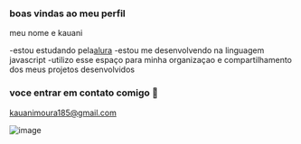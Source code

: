 ### boas vindas ao meu perfil

meu nome e kauani 

-estou estudando pela[alura](https:\\.alura.com.br)
-estou me desenvolvendo na linguagem javascript
-utilizo esse espaço para minha organizaçao e compartilhamento dos meus projetos desenvolvidos

### voce entrar em contato comigo 📧

kauanimoura185@gmail.com



![image](https://github.com/Kaunisi/Meu-projeto-/assets/172916077/a6fe002c-2439-43a8-a107-58f9cb682a3e)

